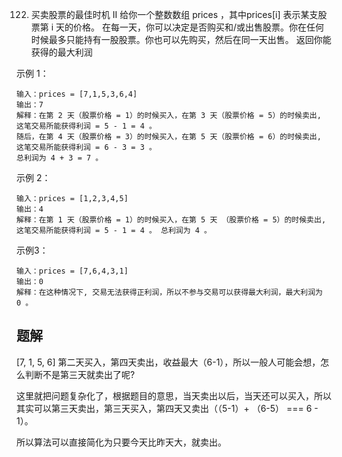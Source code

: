 122. 买卖股票的最佳时机 II
     给你一个整数数组 prices ，其中prices[i] 表示某支股票第 i 天的价格。
在每一天，你可以决定是否购买和/或出售股票。你在任何时候最多只能持有一股股票。你也可以先购买，然后在同一天出售。 返回你能获得的最大利润


示例 1：
```
输入：prices = [7,1,5,3,6,4]
输出：7
解释：在第 2 天（股票价格 = 1）的时候买入，在第 3 天（股票价格 = 5）的时候卖出, 这笔交易所能获得利润 = 5 - 1 = 4 。
随后，在第 4 天（股票价格 = 3）的时候买入，在第 5 天（股票价格 = 6）的时候卖出, 这笔交易所能获得利润 = 6 - 3 = 3 。
总利润为 4 + 3 = 7 。
```
示例 2：
```
输入：prices = [1,2,3,4,5]
输出：4
解释：在第 1 天（股票价格 = 1）的时候买入，在第 5 天 （股票价格 = 5）的时候卖出, 这笔交易所能获得利润 = 5 - 1 = 4 。 总利润为 4 。
```
示例3：
```
输入：prices = [7,6,4,3,1]
输出：0
解释：在这种情况下, 交易无法获得正利润，所以不参与交易可以获得最大利润，最大利润为 0 。
```
##  题解
[7, 1, 5, 6] 第二天买入，第四天卖出，收益最大（6-1），所以一般人可能会想，怎么判断不是第三天就卖出了呢? 

这里就把问题复杂化了，根据题目的意思，当天卖出以后，当天还可以买入，所以其实可以第三天卖出，第三天买入，第四天又卖出（（5-1）+ （6-5） === 6 - 1）。

所以算法可以直接简化为只要今天比昨天大，就卖出。
